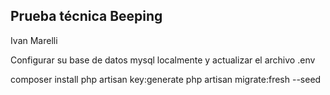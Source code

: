
## Prueba técnica Beeping
Ivan Marelli

Configurar su base de datos mysql localmente y actualizar el archivo .env

composer install
php artisan key:generate
php artisan migrate:fresh --seed


